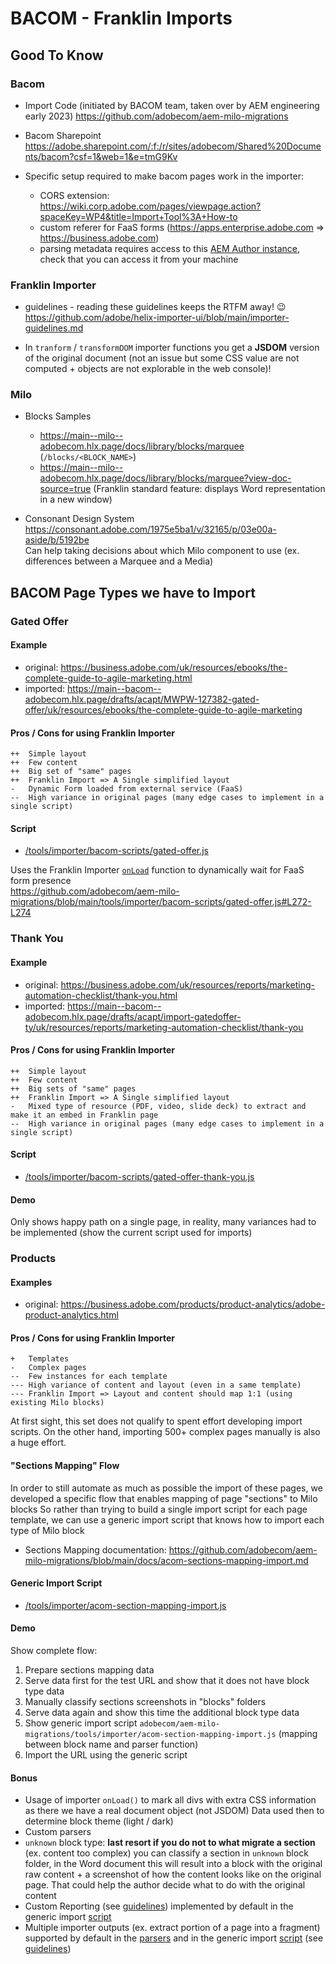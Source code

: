 
BACOM - Franklin Imports
===



## Good To Know

### Bacom

* Import Code (initiated by BACOM team, taken over by AEM engineering early 2023)
  https://github.com/adobecom/aem-milo-migrations

* Bacom Sharepoint
  https://adobe.sharepoint.com/:f:/r/sites/adobecom/Shared%20Documents/bacom?csf=1&web=1&e=tmG9Kv

* Specific setup required to make bacom pages work in the importer:
  * CORS extension: https://wiki.corp.adobe.com/pages/viewpage.action?spaceKey=WP4&title=Import+Tool%3A+How-to
  * custom referer for FaaS forms (https://apps.enterprise.adobe.com => https://business.adobe.com)
  * parsing metadata requires access to this [AEM Author instance](https://www-author.corp.adobe.com/sites.html/content), check that you can access it from your machine

### Franklin Importer

* guidelines - reading these guidelines keeps the RTFM away! 😉  
  https://github.com/adobe/helix-importer-ui/blob/main/importer-guidelines.md

* In `tranform` / `transformDOM` importer functions you get a **JSDOM** version of the original document 
  (not an issue but some CSS value are not computed + objects are not explorable in the web console)!

### Milo

* Blocks Samples
  * https://main--milo--adobecom.hlx.page/docs/library/blocks/marquee (`/blocks/<BLOCK_NAME>`)
  * https://main--milo--adobecom.hlx.page/docs/library/blocks/marquee?view-doc-source=true (Franklin standard feature: displays Word representation in a new window)

* Consonant Design System  
  https://consonant.adobe.com/1975e5ba1/v/32165/p/03e00a-aside/b/5192be  
  Can help taking decisions about which Milo component to use (ex. differences between a Marquee and a Media)


## BACOM Page Types we have to Import

### Gated Offer

#### Example

* original: https://business.adobe.com/uk/resources/ebooks/the-complete-guide-to-agile-marketing.html
* imported: https://main--bacom--adobecom.hlx.page/drafts/acapt/MWPW-127382-gated-offer/uk/resources/ebooks/the-complete-guide-to-agile-marketing

#### Pros / Cons for using Franklin Importer

    ++  Simple layout
    ++  Few content
    ++  Big set of "same" pages
    ++  Franklin Import => A Single simplified layout
    -   Dynamic Form loaded from external service (FaaS)
    --  High variance in original pages (many edge cases to implement in a single script)

#### Script

* [/tools/importer/bacom-scripts/gated-offer.js](https://github.com/adobecom/aem-milo-migrations/blob/main/tools/importer/bacom-scripts/gated-offer.js)

Uses the Franklin Importer [`onLoad`](https://github.com/adobe/helix-importer-ui/blob/main/importer-guidelines.md#onload) function to dynamically wait for FaaS form presence  
https://github.com/adobecom/aem-milo-migrations/blob/main/tools/importer/bacom-scripts/gated-offer.js#L272-L274



### Thank You

#### Example

* original: https://business.adobe.com/uk/resources/reports/marketing-automation-checklist/thank-you.html
* imported: https://main--bacom--adobecom.hlx.page/drafts/acapt/import-gatedoffer-ty/uk/resources/reports/marketing-automation-checklist/thank-you

#### Pros / Cons for using Franklin Importer

    ++  Simple layout
    ++  Few content
    ++  Big sets of "same" pages
    ++  Franklin Import => A Single simplified layout
    -   Mixed type of resource (PDF, video, slide deck) to extract and make it an embed in Franklin page
    --  High variance in original pages (many edge cases to implement in a single script)

#### Script

* [/tools/importer/bacom-scripts/gated-offer-thank-you.js](https://github.com/adobecom/aem-milo-migrations/blob/main/tools/importer/bacom-scripts/gated-offer.js)

#### Demo

Only shows happy path on a single page, in reality, many variances had to be implemented
(show the current script used for imports)



### Products

#### Examples

* original: https://business.adobe.com/products/product-analytics/adobe-product-analytics.html

#### Pros / Cons for using Franklin Importer

    +   Templates
    -   Complex pages
    --  Few instances for each template
    --- High variance of content and layout (even in a same template)
    --- Franklin Import => Layout and content should map 1:1 (using existing Milo blocks)

At first sight, this set does not qualify to spent effort developing import scripts.
On the other hand, importing 500+ complex pages manually is also a huge effort.

#### "Sections Mapping" Flow

In order to still automate as much as possible the import of these pages, we developed a specific flow that
enables mapping of page "sections" to Milo blocks
So rather than trying to build a single import script for each page template, we can use a generic import script that
knows how to import each type of Milo block

* Sections Mapping documentation: https://github.com/adobecom/aem-milo-migrations/blob/main/docs/acom-sections-mapping-import.md

#### Generic Import Script

* [/tools/importer/acom-section-mapping-import.js](https://github.com/adobecom/aem-milo-migrations/blob/main/tools/importer/acom-section-mapping-import.js)

#### Demo

Show complete flow:
1. Prepare sections mapping data
2. Serve data first for the test URL and show that it does not have block type data
3. Manually classify sections screenshots in "blocks" folders
4. Serve data again and show this time the additional block type data
5. Show generic import script `adobecom/aem-milo-migrations/tools/importer/acom-section-mapping-import.js` (mapping between block name and parser function)
6. Import the URL using the generic script

#### Bonus

* Usage of importer `onLoad()` to mark all divs with extra CSS information as there we have a real document object (not JSDOM)
  Data used then to determine block theme (light / dark)
* Custom parsers
* `unknown` block type: **last resort if you do not to what migrate a section** (ex. content too complex) you can classify a section in `unknown` block folder, in the Word document this will result into a block with the original raw content + a screenshot of how the content looks like on the original page. That could help the author decide what to do with the original content
* Custom Reporting (see [guidelines](https://github.com/adobe/helix-importer-ui/blob/main/importer-guidelines.md#reporting-back)) implemented by default in the generic import [script](https://github.com/adobecom/aem-milo-migrations/blob/main/tools/importer/acom-section-mapping-import.js#L428)
* Multiple importer outputs (ex. extract portion of a page into a fragment) supported by default in the [parsers](https://github.com/adobecom/aem-milo-migrations/blob/main/tools/importer/parsers/customs/mwpw-134290.mjs#L110-L116) and in the generic import [script](https://github.com/adobecom/aem-milo-migrations/blob/main/tools/importer/acom-section-mapping-import.js#L430) (see [guidelines](https://github.com/adobe/helix-importer-ui/blob/main/importer-guidelines.md#one-input--multiple-outputs))
